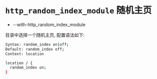 # `http_random_index_module` 随机主页

- --with-http_random_index_module

目录中选择一个随机主页, 配置语法如下:

```bash
Syntax: random_index on|off;
Default: random_index off;
Context: location
```

```bash
location / {
  random_index on;
}
```